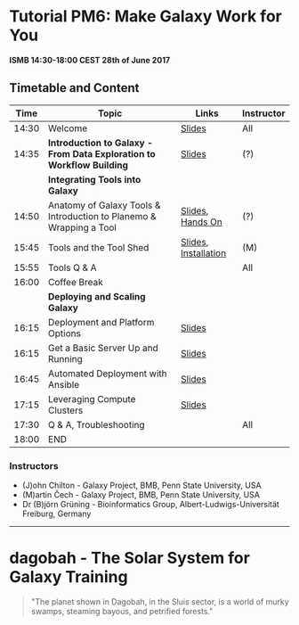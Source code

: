 # Tutorial PM6: Make Galaxy Work for You

**ISMB 14:30-18:00 CEST 28th of June 2017**

## Timetable and Content

| **Time** | **Topic** | **Links** | **Instructor** |
| -------- | --------- | --------- | ----------- |
| 14:30 | Welcome | [Slides](https://galaxyproject.github.io/dagobah-training/2017-ismb/00-intro/intro.html#1) | All |
| 14:35 | **Introduction to Galaxy - From Data Exploration to Workflow Building** | [Slides](http://galaxyproject.github.io/training-material/topics/introduction/slides/#1) | (?) |
| | **Integrating Tools into Galaxy** | | |
| 14:50 | Anatomy of Galaxy Tools & Introduction to Planemo & Wrapping a Tool | [Slides](https://galaxyproject.github.io/training-material//topics/dev/tutorials/tool-integration/slides.html#1), [Hands On](http://planemo.readthedocs.io/en/latest/writing_standalone.html) | (?) |
| 15:45 | Tools and the Tool Shed | [Slides](https://galaxyproject.github.io/dagobah-training/2017-ismb/04-tool-shed/shed_intro.html#1), [Installation](https://galaxyproject.github.io/dagobah-training/2017-ismb/04-tool-shed/tool_installation.html#1) | (M) |
| 15:55 | Tools Q & A | | All |
| 16:00 | Coffee Break | | |
| | **Deploying and Scaling Galaxy** | | |
| 16:15 | Deployment and Platform Options | [Slides](https://galaxyproject.github.io/dagobah-training/2017-ismb/01-deployment-platforms/choices.html#1) | |
| 16:15 | Get a Basic Server Up and Running | [Slides](https://galaxyproject.github.io/dagobah-training/2017-ismb/02-basic-server/get-galaxy.html#1) | |
| 16:45 | Automated Deployment with Ansible | [Slides](https://galaxyproject.github.io/dagobah-training/2017-ismb/14-ansible/ansible-introduction.html) | |
| 17:15 | Leveraging Compute Clusters | [Slides](https://galaxyproject.github.io/dagobah-training/2017-ismb/16-compute-cluster/compute-cluster.html) | |
| 17:30 | Q & A, Troubleshooting |  | All |
| 18:00 | END |  |  |

### Instructors

* (J)ohn Chilton - Galaxy Project, BMB, Penn State University, USA
* (M)artin Čech - Galaxy Project, BMB, Penn State University, USA
* Dr (B)jörn Grüning - Bioinformatics Group, Albert-Ludwigs-Universität Freiburg, Germany

---

# dagobah - The Solar System for Galaxy Training
> "The planet shown in Dagobah, in the Sluis sector, is a world of murky swamps, steaming bayous, and petrified forests."
